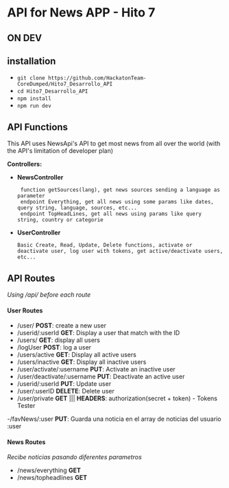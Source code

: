 # API for News APP - Hito 7
## ON DEV

## installation
- `git clone https://github.com/HackatonTeam-CoreDumped/Hito7_Desarrollo_API`
- `cd Hito7_Desarrollo_API`
- `npm install`
- `npm run dev`

## API Functions
This API uses NewsApi's API to get most news from all over the world (with the API's limitation of developer plan) 

**Controllers:** 
 - **NewsController**
  
        function getSources(lang), get news sources sending a language as parameter
        endpoint Everything, get all news using some params like dates, query string, language, sources, etc...
        endpoint TopHeadLines, get all news using params like query string, country or categorie
  
  - **UserController**   
  
        Basic Create, Read, Update, Delete functions, activate or deactivate user, log user with tokens, get active/deactivate users, etc...
        
## API Routes

*Using /api/ before each route*

#### User Routes

   - /user/ **POST**: create a new user
   - /userid/:userId **GET**: Display a user that match with the ID
   - /users/ **GET**: display all users
   - /logUser **POST**: log a user
   - /users/active **GET**: Display all active users
   - /users/inactive **GET**: Display all inactive users
   - /user/activate/:username **PUT**: Activate an inactive user
   - /user/deactivate/:username **PUT**: Deactivate an active user
   - /userid/:userId **PUT**: Update user
   - /user/:userID **DELETE**: Delete user
   - /user/private **GET** ||| **HEADERS**: authorization(secret + token) - Tokens Tester

   -/favNews/:user **PUT**: Guarda una noticia en el array de noticias del usuario :user
   
#### News Routes

   *Recibe noticias pasando diferentes parametros*
   - /news/everything **GET** 
   - /news/topheadlines **GET**
   
